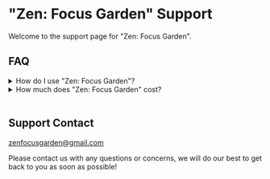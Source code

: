 # "Zen: Focus Garden" Support

Welcome to the support page for "Zen: Focus Garden".

## FAQ

<details>
<summary>How do I use "Zen: Focus Garden"?</summary>
<br>
The initial "Info" tab in the app contains links to 3 info pages that walk through the full functionality of the app. Please reference these pages for initial guidance - if you have any further questions, feel free to contact us at the email at the bottom of the page. 
<br>
</details>

<details>
<summary>How much does "Zen: Focus Garden" cost?</summary>
<br>
"Zen: Focus Garden" is free for now - we want to focus on building a user base while the Vision Pro is in its early days. As the app continues to grow, we may switch to a paid model.
</details>

<br>

## Support Contact

[zenfocusgarden@gmail.com](mailto:zenfocusgarden@gmail.com?subject=Support)

Please contact us with any questions or concerns, we will do our best to get back to you as soon as possible!
